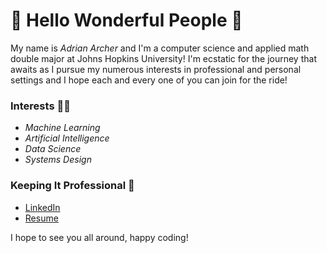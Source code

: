 # 🌟 Hello Wonderful People 🌟

My name is _Adrian Archer_ and I'm a computer science and applied math double major at Johns Hopkins University! I'm 
ecstatic for the journey that awaits as I pursue my numerous interests in professional and personal settings and I hope
each and every one of you can join for the ride!

### Interests 🙋‍♂️

- _Machine Learning_
- _Artificial Intelligence_
- _Data Science_
- _Systems Design_

### Keeping It Professional 🤵

- [LinkedIn](www.linkedin.com/in/adrian-archer1)
- [Resume](https://github.com/A-Archer/A-Archer/blob/a2cb9cea1f10f4487db63ef4bf7618eda7759f60/Adrian_Archer_Resume.pdf)


I hope to see you all around, happy coding!

###



